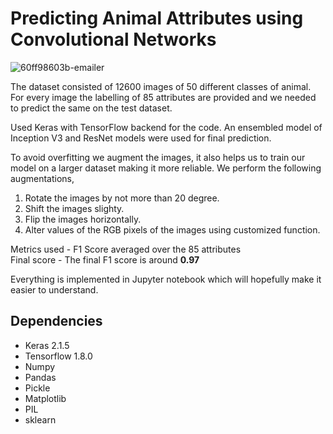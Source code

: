 # Predicting Animal Attributes using Convolutional Networks



   ![60ff98603b-emailer](https://user-images.githubusercontent.com/30891813/46539438-1a9e3d00-c8d4-11e8-926c-6311c9db90cd.jpg)

The dataset consisted of 12600 images of 50 different classes of animal. For every image the labelling of 85 attributes are provided and we needed to predict the same on the test dataset.

Used Keras with TensorFlow backend for the code. An ensembled model of Inception V3 and ResNet models were used for final prediction.

To avoid overfitting we augment the images, it also helps us to train our model on a larger dataset making it more reliable. We perform the following augmentations,<br>
1. Rotate the images by not more than 20 degree.<br>
2. Shift the images slighty.<br>
3. Flip the images horizontally.<br>
4. Alter values of the RGB pixels of the images using customized function.<br>

Metrics used - F1 Score averaged over the 85 attributes<br>
Final score - The final F1 score is around **0.97**

Everything is implemented in Jupyter notebook which will hopefully make it easier to understand.

## Dependencies
- Keras 2.1.5
- Tensorflow 1.8.0
- Numpy
- Pandas
- Pickle
- Matplotlib
- PIL
- sklearn
